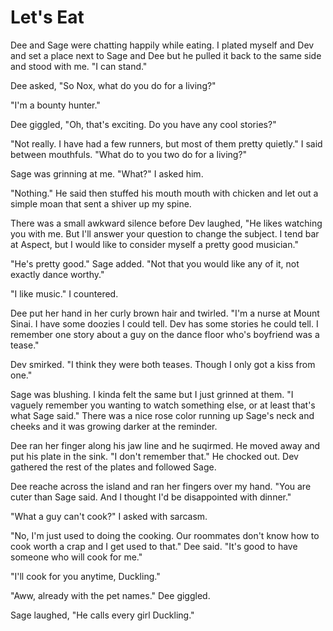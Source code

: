 # Let's Eat

Dee and Sage were chatting happily while eating.  I plated myself and Dev and set a place next to Sage and Dee but he pulled it back to the same side and stood with me.  "I can stand."

Dee asked, "So Nox, what do you do for a living?"

"I'm a bounty hunter."

Dee giggled, "Oh, that's exciting.  Do you have any cool stories?"

"Not really.  I have had a few runners, but most of them pretty quietly."  I said between mouthfuls. "What do to you two do for a living?"

Sage was grinning at me.  "What?" I asked him.

"Nothing."  He said then stuffed his mouth mouth with chicken and let out a simple moan that sent a shiver up my spine.

There was a small awkward silence before Dev laughed, "He likes watching you with me.  But I'll answer your question to change the subject.  I tend bar at Aspect, but I would like to consider myself a pretty good musician."

"He's pretty good."  Sage added.  "Not that you would like any of it, not exactly dance worthy."

"I like music."  I countered.

Dee put her hand in her curly brown hair and twirled.  "I'm a nurse at Mount Sinai.  I have some doozies I could tell.  Dev has some stories he could tell.  I remember one story about a guy on the dance floor who's boyfriend was a tease."

Dev smirked.  "I think they were both teases.  Though I only got a kiss from one."

Sage was blushing.  I kinda felt the same but I just grinned at them.  "I vaguely remember you wanting to watch something else, or at least that's what Sage said."  There was a nice rose color running up Sage's neck and cheeks and it was growing darker at the reminder.

Dee ran her finger along his jaw line and he suqirmed.  He moved away and put his plate in the sink.  "I don't remember that."  He chocked out.  Dev gathered the rest of the plates and followed Sage.

Dee reache across the island and ran her fingers over my hand.  "You are cuter than Sage said.  And I thought I'd be disappointed with dinner."

"What a guy can't cook?" I asked with sarcasm.

"No, I'm just used to doing the cooking.  Our roommates don't know how to cook worth a crap and I get used to that."  Dee said.  "It's good to have someone who will cook for me."

"I'll cook for you anytime, Duckling."

"Aww, already with the pet names."  Dee giggled.

Sage laughed, "He calls every girl Duckling."
